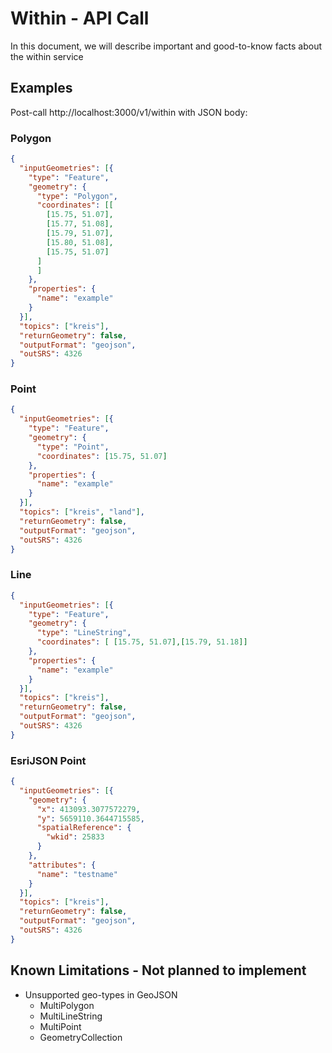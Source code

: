 # Within - API Call
In this document, we will describe important and good-to-know facts about the within service

## Examples
Post-call http://localhost:3000/v1/within with JSON body: 

### Polygon
```json
{
  "inputGeometries": [{
    "type": "Feature",
    "geometry": {
      "type": "Polygon",
      "coordinates": [[
        [15.75, 51.07],
        [15.77, 51.08],
        [15.79, 51.07],
        [15.80, 51.08],
        [15.75, 51.07]
      ]
      ]
    },
    "properties": {
      "name": "example"
    }
  }],
  "topics": ["kreis"],
  "returnGeometry": false,
  "outputFormat": "geojson",
  "outSRS": 4326
}
```

### Point
```json
{
  "inputGeometries": [{
    "type": "Feature",
    "geometry": {
      "type": "Point",
      "coordinates": [15.75, 51.07]
    },
    "properties": {
      "name": "example"
    }
  }],
  "topics": ["kreis", "land"],
  "returnGeometry": false,
  "outputFormat": "geojson",
  "outSRS": 4326
}
```

### Line
```json
{
  "inputGeometries": [{
    "type": "Feature",
    "geometry": {
      "type": "LineString",
      "coordinates": [ [15.75, 51.07],[15.79, 51.18]]
    },
    "properties": {
      "name": "example"
    }
  }],
  "topics": ["kreis"],
  "returnGeometry": false,
  "outputFormat": "geojson",
  "outSRS": 4326
}
```

### EsriJSON Point
```json
{
  "inputGeometries": [{
    "geometry": {
      "x": 413093.3077572279,
      "y": 5659110.3644715585,
      "spatialReference": {
        "wkid": 25833
      }
    },
    "attributes": {
      "name": "testname"
    }
  }],
  "topics": ["kreis"],
  "returnGeometry": false,
  "outputFormat": "geojson",
  "outSRS": 4326
}
```

## Known Limitations - Not planned to implement
- Unsupported geo-types in GeoJSON
  - MultiPolygon
  - MultiLineString
  - MultiPoint
  - GeometryCollection
